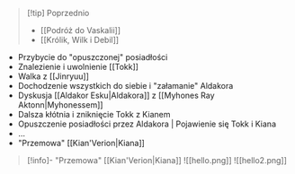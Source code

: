 >[!tip] Poprzednio
> - [[Podróż do Vaskalii]]
> - [[Królik, Wilk i Debil]]

- Przybycie do "opuszczonej" posiadłości
- Znalezienie i uwolnienie [[Tokk]]
- Walka z [[Jinryuu]]
- Dochodzenie wszystkich do siebie i "załamanie" Aldakora
- Dyskusja [[Aldakor Esku|Aldakora]] z [[Myhones Ray Aktonn|Myhonessem]]
- Dalsza kłótnia i zniknięcie Tokk z Kianem
- Opuszczenie posiadłości przez Aldakora | Pojawienie się Tokk i Kiana
- ...
- "Przemowa" [[Kian'Verion|Kiana]]
>[!info]- "Przemowa" [[Kian'Verion|Kiana]]
>![[hello.png]]
>![[hello2.png]]